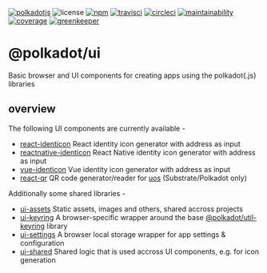 [![polkadotjs](https://img.shields.io/badge/polkadot-js-orange.svg?style=flat-square)](https://polkadot.js.org)
![license](https://img.shields.io/badge/License-Apache%202.0-blue.svg?style=flat-square)
[![npm](https://img.shields.io/npm/v/@polkadot/ui-identicon.svg?style=flat-square)](https://www.npmjs.com/package/@polkadot/ui-identicon)
[![travisci](https://img.shields.io/travis/com/polkadot-js/ui?label=travisci&style=flat-square)](https://travis-ci.com/polkadot-js/ui)
[![circleci](https://img.shields.io/circleci/build/github/polkadot-js/ui/master?label=circleci&style=flat-square)](https://circleci.com/gh/polkadot-js/ui)
[![maintainability](https://img.shields.io/codeclimate/maintainability/polkadot-js/ui.svg?style=flat-square)](https://codeclimate.com/github/polkadot-js/ui)
[![coverage](https://img.shields.io/codeclimate/coverage/polkadot-js/ui.svg?style=flat-square)](https://codeclimate.com/github/polkadot-js/ui)
[![greenkeeper](https://img.shields.io/badge/greenkeeper-enabled-brightgreen.svg?style=flat-square)](https://greenkeeper.io/)

# @polkadot/ui

Basic browser and UI components for creating apps using the polkadot{.js} libraries

## overview

The following UI components are currently available -

- [react-identicon](packages/react-identicon/) React identity icon generator with address as input
- [reactnative-identicon](packages/reactnative-identicon/) React Native identity icon generator with address as input
- [vue-identicon](packages/vue-identicon/) Vue identity icon generator with address as input
- [react-qr](packages/react-qr/) QR code generator/reader for [uos](https://github.com/maciejhirsz/uos) (Substrate/Polkadot only)

Additionally some shared libraries -

- [ui-assets](packages/ui-assets/) Static assets, images and others, shared accross projects
- [ui-keyring](packages/ui-keyring/) A browser-specific wrapper around the base [@polkadot/util-keyring](https://github.com/polkadot-js/util/) library
- [ui-settings](packages/ui-settings/) A browser local storage wrapper for app settings & configuration
- [ui-shared](packages/ui-shared) Shared logic that is used accross UI components, e.g. for icon generation
